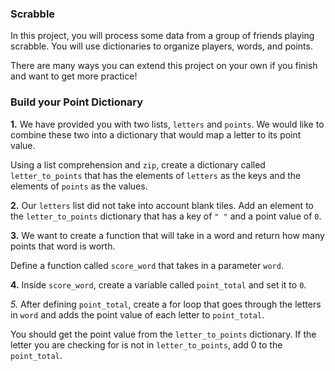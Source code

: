 ### Scrabble
In this project, you will process some data from a group of friends playing scrabble. You will use dictionaries to organize players, words, and points.

There are many ways you can extend this project on your own if you finish and want to get more practice!

### Build your Point Dictionary
**1.** We have provided you with two lists, `letters` and `points`. We would like to combine these two into a dictionary that would map a letter to its point value.

Using a list comprehension and `zip`, create a dictionary called `letter_to_points` that has the elements of `letters` as the keys and the elements of `points` as the values.

**2.** Our `letters` list did not take into account blank tiles. Add an element to the `letter_to_points` dictionary that has a key of `" "` and a point value of `0`.

**3.** We want to create a function that will take in a word and return how many points that word is worth.

Define a function called `score_word` that takes in a parameter `word`.

**4.** Inside `score_word`, create a variable called `point_total` and set it to `0`.

*5.* After defining `point_total`, create a for loop that goes through the letters in `word` and adds the point value of each letter to `point_total`.

You should get the point value from the `letter_to_points` dictionary. If the letter you are checking for is not in `letter_to_points`, add 0 to the `point_total`.